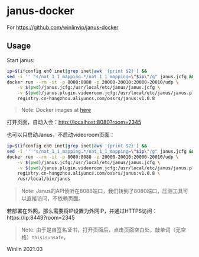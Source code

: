 # janus-docker 

For https://github.com/winlinvip/janus-docker

## Usage

Start janus:

```bash
ip=$(ifconfig en0 inet|grep inet|awk '{print $2}') &&
sed -i '' "s/nat_1_1_mapping.*/nat_1_1_mapping=\"$ip\"/g" janus.jcfg &&
docker run --rm -it -p 8080:8080 -p 20000-20010:20000-20010/udp \
    -v $(pwd)/janus.jcfg:/usr/local/etc/janus/janus.jcfg \
    -v $(pwd)/janus.plugin.videoroom.jcfg:/usr/local/etc/janus/janus.plugin.videoroom.jcfg \
    registry.cn-hangzhou.aliyuncs.com/ossrs/janus:v1.0.8
```

> Note: Docker images at [here](https://cr.console.aliyun.com/repository/cn-hangzhou/ossrs/janus/images)

打开页面，自动入会：[http://localhost:8080?room=2345](http://localhost:8080?room=2345)

也可以只启动Janus，不启动videoroom页面：

```bash
ip=$(ifconfig en0 inet|grep inet|awk '{print $2}') &&
sed -i '' "s/nat_1_1_mapping.*/nat_1_1_mapping=\"$ip\"/g" janus.jcfg &&
docker run --rm -it -p 8080:8088 -p 20000-20010:20000-20010/udp \
    -v $(pwd)/janus.jcfg:/usr/local/etc/janus/janus.jcfg \
    -v $(pwd)/janus.plugin.videoroom.jcfg:/usr/local/etc/janus/janus.plugin.videoroom.jcfg \
    registry.cn-hangzhou.aliyuncs.com/ossrs/janus:v1.0.8 \
    /usr/local/bin/janus
```

> Note: Janus的API侦听在8088端口，我们转到了8080端口，压测工具可以直接访问，不依赖页面。

若部署在外网，那么需要将IP设置为外网IP，并通过HTTPS访问：https://ip:8443?room=2345

> Note: 由于是自签名证书，打开页面后，点击页面空白处，敲单词（无空格）`thisisunsafe`。

Winlin 2021.03
